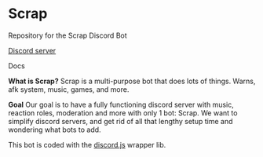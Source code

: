 
# Scrap
Repository for the Scrap Discord Bot

[Discord server](https://discord.gg/k6bMcs8CKA) 

Docs

**What is Scrap?** Scrap is a multi-purpose bot that does lots of things. Warns, afk system, music, games, and more. 

**Goal** Our goal is to have a fully functioning discord server with music, reaction roles, moderation and more with only 1 bot: Scrap. We want to simplify discord servers, and get rid of all that lengthy setup time and wondering what bots to add.


This bot is coded with the [discord.js](https://github.com/discordjs) wrapper lib.
